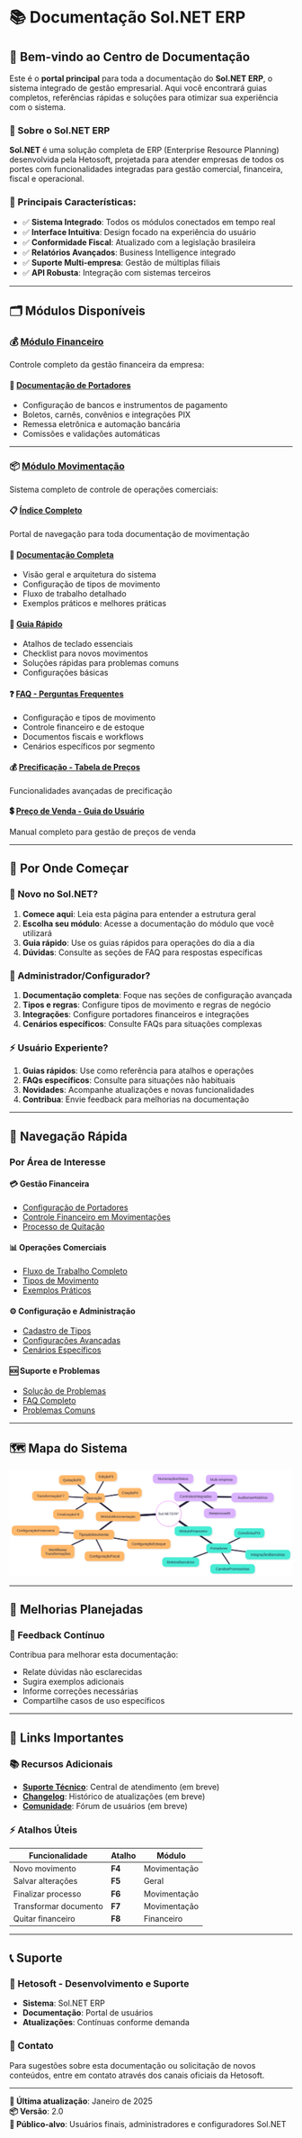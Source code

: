 # 📚 Documentação Sol.NET ERP

## 🎯 Bem-vindo ao Centro de Documentação

Este é o **portal principal** para toda a documentação do **Sol.NET ERP**, o sistema integrado de gestão empresarial. Aqui você encontrará guias completos, referências rápidas e soluções para otimizar sua experiência com o sistema.

### 🏢 Sobre o Sol.NET ERP
**Sol.NET** é uma solução completa de ERP (Enterprise Resource Planning) desenvolvida pela Hetosoft, projetada para atender empresas de todos os portes com funcionalidades integradas para gestão comercial, financeira, fiscal e operacional.

### 📍 Principais Características:
- ✅ **Sistema Integrado**: Todos os módulos conectados em tempo real
- ✅ **Interface Intuitiva**: Design focado na experiência do usuário
- ✅ **Conformidade Fiscal**: Atualizado com a legislação brasileira
- ✅ **Relatórios Avançados**: Business Intelligence integrado
- ✅ **Suporte Multi-empresa**: Gestão de múltiplas filiais
- ✅ **API Robusta**: Integração com sistemas terceiros

---

## 🗂️ Módulos Disponíveis

### 💰 **[Módulo Financeiro](Financeiro/)**
Controle completo da gestão financeira da empresa:

#### 📖 **[Documentação de Portadores](Financeiro/Documentacao%20Portadores.md)**
- Configuração de bancos e instrumentos de pagamento
- Boletos, carnês, convênios e integrações PIX  
- Remessa eletrônica e automação bancária
- Comissões e validações automáticas

---

### 📦 **[Módulo Movimentação](Movimentacao/)**
Sistema completo de controle de operações comerciais:

#### **📋 [Índice Completo](Movimentacao/README.md)**
Portal de navegação para toda documentação de movimentação

#### **📖 [Documentação Completa](Movimentacao/Documentacao%20Movimentacao.md)**
- Visão geral e arquitetura do sistema
- Configuração de tipos de movimento
- Fluxo de trabalho detalhado
- Exemplos práticos e melhores práticas

#### **🚀 [Guia Rápido](Movimentacao/Guia%20Rapido.md)**
- Atalhos de teclado essenciais
- Checklist para novos movimentos
- Soluções rápidas para problemas comuns
- Configurações básicas

#### **❓ [FAQ - Perguntas Frequentes](Movimentacao/FAQ.md)**
- Configuração e tipos de movimento
- Controle financeiro e de estoque
- Documentos fiscais e workflows
- Cenários específicos por segmento

#### **💰 [Precificação - Tabela de Preços](Movimentacao/Preco%20de%20Venda%20-%20Guia%20do%20Usuario.md)**
Funcionalidades avançadas de precificação

#### **💲 [Preço de Venda - Guia do Usuário](Movimentacao/Preco%20de%20Venda%20-%20Guia%20do%20Usuario.md)**
Manual completo para gestão de preços de venda

---

## 🎯 Por Onde Começar

### **👤 Novo no Sol.NET?**
1. **Comece aqui**: Leia esta página para entender a estrutura geral
2. **Escolha seu módulo**: Acesse a documentação do módulo que você utilizará
3. **Guia rápido**: Use os guias rápidos para operações do dia a dia
4. **Dúvidas**: Consulte as seções de FAQ para respostas específicas

### **🔧 Administrador/Configurador?**
1. **Documentação completa**: Foque nas seções de configuração avançada
2. **Tipos e regras**: Configure tipos de movimento e regras de negócio  
3. **Integrações**: Configure portadores financeiros e integrações
4. **Cenários específicos**: Consulte FAQs para situações complexas

### **⚡ Usuário Experiente?**
1. **Guias rápidos**: Use como referência para atalhos e operações
2. **FAQs específicos**: Consulte para situações não habituais
3. **Novidades**: Acompanhe atualizações e novas funcionalidades
4. **Contribua**: Envie feedback para melhorias na documentação

---

## 🧭 Navegação Rápida

### **Por Área de Interesse**

#### **💳 Gestão Financeira**
- [Configuração de Portadores](Financeiro/Documentacao%20Portadores.md)
- [Controle Financeiro em Movimentações](Movimentacao/FAQ.md#-controle-financeiro)
- [Processo de Quitação](Movimentacao/Guia%20Rapido.md#-atalhos-essenciais)

#### **📊 Operações Comerciais**  
- [Fluxo de Trabalho Completo](Movimentacao/Documentacao%20Movimentacao.md#-fluxo-de-trabalho---passo-a-passo)
- [Tipos de Movimento](Movimentacao/Documentacao%20Movimentacao.md#-cadastro-de-tipos-de-movimento---centro-de-controle)
- [Exemplos Práticos](Movimentacao/Documentacao%20Movimentacao.md#-exemplos-práticos)

#### **⚙️ Configuração e Administração**
- [Cadastro de Tipos](Movimentacao/README.md#-administradorconfigurador)
- [Configurações Avançadas](Financeiro/Documentacao%20Portadores.md#-configuração-avançada)
- [Cenários Específicos](Movimentacao/FAQ.md#-cenários-específicos)

#### **🆘 Suporte e Problemas**
- [Solução de Problemas](Movimentacao/Documentacao%20Movimentacao.md#-solução-de-problemas-comuns)  
- [FAQ Completo](Movimentacao/FAQ.md)
- [Problemas Comuns](Movimentacao/Guia%20Rapido.md#-problemas-comuns---soluções-rápidas)

---

## 🗺️ Mapa do Sistema

![](/Assets/SolNET%20Mindmap.svg)

---

## 🚀 Melhorias Planejadas  

### **💭 Feedback Contínuo**
Contribua para melhorar esta documentação:
- Relate dúvidas não esclarecidas
- Sugira exemplos adicionais
- Informe correções necessárias  
- Compartilhe casos de uso específicos

---

## 🔗 Links Importantes

### **📚 Recursos Adicionais**
- **[Suporte Técnico](#)**: Central de atendimento (em breve)
- **[Changelog](#)**: Histórico de atualizações (em breve)
- **[Comunidade](#)**: Fórum de usuários (em breve)

### **⚡ Atalhos Úteis**

| Funcionalidade | Atalho | Módulo |
|---------------|--------|---------|
| Novo movimento | **F4** | Movimentação |
| Salvar alterações | **F5** | Geral |
| Finalizar processo | **F6** | Movimentação |
| Transformar documento | **F7** | Movimentação |
| Quitar financeiro | **F8** | Financeiro |

---

## 📞 Suporte

### **🏢 Hetosoft - Desenvolvimento e Suporte**
- **Sistema**: Sol.NET ERP
- **Documentação**: Portal de usuários
- **Atualizações**: Contínuas conforme demanda

### **📧 Contato**
Para sugestões sobre esta documentação ou solicitação de novos conteúdos, entre em contato através dos canais oficiais da Hetosoft.

---

**📅 Última atualização**: Janeiro de 2025  
**📦 Versão**: 2.0  
**🎯 Público-alvo**: Usuários finais, administradores e configuradores Sol.NET